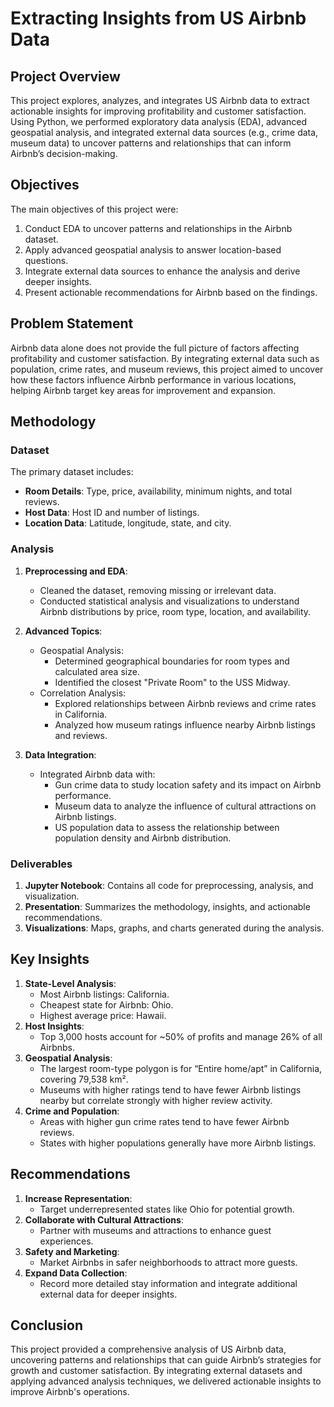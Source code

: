 # Extracting Insights from US Airbnb Data

## Project Overview
This project explores, analyzes, and integrates US Airbnb data to extract actionable insights for improving profitability and customer satisfaction. Using Python, we performed exploratory data analysis (EDA), advanced geospatial analysis, and integrated external data sources (e.g., crime data, museum data) to uncover patterns and relationships that can inform Airbnb’s decision-making.

## Objectives
The main objectives of this project were:
1. Conduct EDA to uncover patterns and relationships in the Airbnb dataset.
2. Apply advanced geospatial analysis to answer location-based questions.
3. Integrate external data sources to enhance the analysis and derive deeper insights.
4. Present actionable recommendations for Airbnb based on the findings.

## Problem Statement
Airbnb data alone does not provide the full picture of factors affecting profitability and customer satisfaction. By integrating external data such as population, crime rates, and museum reviews, this project aimed to uncover how these factors influence Airbnb performance in various locations, helping Airbnb target key areas for improvement and expansion.

## Methodology
### Dataset
The primary dataset includes:
- **Room Details**: Type, price, availability, minimum nights, and total reviews.
- **Host Data**: Host ID and number of listings.
- **Location Data**: Latitude, longitude, state, and city.

### Analysis
1. **Preprocessing and EDA**:
   - Cleaned the dataset, removing missing or irrelevant data.
   - Conducted statistical analysis and visualizations to understand Airbnb distributions by price, room type, location, and availability.

2. **Advanced Topics**:
   - Geospatial Analysis:
     - Determined geographical boundaries for room types and calculated area size.
     - Identified the closest "Private Room" to the USS Midway.
   - Correlation Analysis:
     - Explored relationships between Airbnb reviews and crime rates in California.
     - Analyzed how museum ratings influence nearby Airbnb listings and reviews.

3. **Data Integration**:
   - Integrated Airbnb data with:
     - Gun crime data to study location safety and its impact on Airbnb performance.
     - Museum data to analyze the influence of cultural attractions on Airbnb listings.
     - US population data to assess the relationship between population density and Airbnb distribution.

### Deliverables
1. **Jupyter Notebook**: Contains all code for preprocessing, analysis, and visualization.
2. **Presentation**: Summarizes the methodology, insights, and actionable recommendations.
3. **Visualizations**: Maps, graphs, and charts generated during the analysis.

## Key Insights
1. **State-Level Analysis**:
   - Most Airbnb listings: California.
   - Cheapest state for Airbnb: Ohio.
   - Highest average price: Hawaii.
2. **Host Insights**:
   - Top 3,000 hosts account for ~50% of profits and manage 26% of all Airbnbs.
3. **Geospatial Analysis**:
   - The largest room-type polygon is for “Entire home/apt” in California, covering 79,538 km².
   - Museums with higher ratings tend to have fewer Airbnb listings nearby but correlate strongly with higher review activity.
4. **Crime and Population**:
   - Areas with higher gun crime rates tend to have fewer Airbnb reviews.
   - States with higher populations generally have more Airbnb listings.

## Recommendations
1. **Increase Representation**:
   - Target underrepresented states like Ohio for potential growth.
2. **Collaborate with Cultural Attractions**:
   - Partner with museums and attractions to enhance guest experiences.
3. **Safety and Marketing**:
   - Market Airbnbs in safer neighborhoods to attract more guests.
4. **Expand Data Collection**:
   - Record more detailed stay information and integrate additional external data for deeper insights.

## Conclusion
This project provided a comprehensive analysis of US Airbnb data, uncovering patterns and relationships that can guide Airbnb’s strategies for growth and customer satisfaction. By integrating external datasets and applying advanced analysis techniques, we delivered actionable insights to improve Airbnb's operations.
